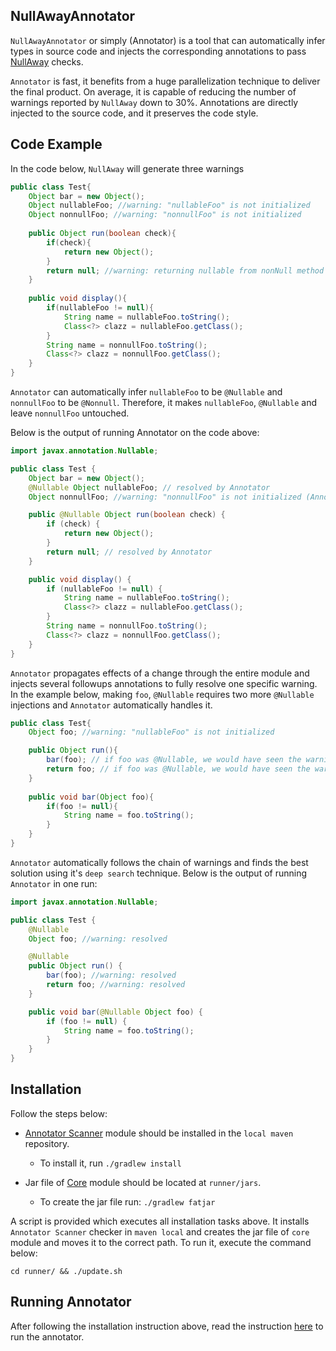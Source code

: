 ## NullAwayAnnotator
```NullAwayAnnotator``` or simply (Annotator) is a tool that can automatically infer types in source code and injects the 
corresponding annotations to pass [NullAway](https://github.com/uber/NullAway) checks.

```Annotator``` is fast, it benefits from a huge parallelization technique to deliver the final product. On average, 
it is capable of reducing the number of warnings reported by ```NullAway``` down to 30%. Annotations are directly injected to the source code, 
and it preserves the code style.

## Code Example

In the code below, ```NullAway``` will generate three warnings

```java
public class Test{
    Object bar = new Object();
    Object nullableFoo; //warning: "nullableFoo" is not initialized
    Object nonnullFoo; //warning: "nonnullFoo" is not initialized
    
    public Object run(boolean check){
        if(check){
            return new Object();
        }
        return null; //warning: returning nullable from nonNull method
    }
    
    public void display(){
        if(nullableFoo != null){
            String name = nullableFoo.toString();
            Class<?> clazz = nullableFoo.getClass();
        }
        String name = nonnullFoo.toString();
        Class<?> clazz = nonnullFoo.getClass();
    }
}
```

```Annotator``` can automatically infer ```nullableFoo``` to be ```@Nullable``` and ```nonnullFoo``` to be ```@Nonnull```.
Therefore, it makes ```nullableFoo```, ```@Nullable``` and leave ```nonnullFoo``` untouched.

Below is the output of running Annotator on the code above:

```java
import javax.annotation.Nullable;

public class Test {
    Object bar = new Object();
    @Nullable Object nullableFoo; // resolved by Annotator
    Object nonnullFoo; //warning: "nonnullFoo" is not initialized (Annotator will not make it Nullable since the usage of this onField demonstrates the programmer assumed it is @Nonnull).

    public @Nullable Object run(boolean check) {
        if (check) {
            return new Object();
        }
        return null; // resolved by Annotator
    }

    public void display() {
        if (nullableFoo != null) {
            String name = nullableFoo.toString();
            Class<?> clazz = nullableFoo.getClass();
        }
        String name = nonnullFoo.toString();
        Class<?> clazz = nonnullFoo.getClass();
    }
}
```

```Annotator``` propagates effects of a change through the entire module and injects several followups annotations to fully resolve one specific warning.
In the example below, making ```foo```, ```@Nullable``` requires two more ```@Nullable``` injections and ```Annotator``` automatically handles it.

```java
public class Test{
    Object foo; //warning: "nullableFoo" is not initialized

    public Object run(){
        bar(foo); // if foo was @Nullable, we would have seen the warning: passing nullable to nonnull param
        return foo; // if foo was @Nullable, we would have seen the warning: returning nullable from non-null method
    }
    
    public void bar(Object foo){
        if(foo != null){
            String name = foo.toString(); 
        }
    }
}
```

```Annotator``` automatically follows the chain of warnings and finds the best solution using it's ```deep search``` technique. 
Below is the output of running ```Annotator``` in one run:

```java
import javax.annotation.Nullable;

public class Test {
    @Nullable
    Object foo; //warning: resolved

    @Nullable
    public Object run() {
        bar(foo); //warning: resolved
        return foo; //warning: resolved
    }

    public void bar(@Nullable Object foo) {
        if (foo != null) {
            String name = foo.toString();
        }
    }
}
```

## Installation

Follow the steps below:

* [Annotator Scanner](annotator-scanner/README.md) module should be installed in the ```local maven``` repository.
    * To install it, run `./gradlew install`

* Jar file of [Core](core/README.md) module should be located at `runner/jars`.
    * To create the jar file run: `./gradlew fatjar`

A script is provided which executes all installation tasks above. 
It installs `Annotator Scanner` checker in `maven local` and creates the jar file of `core` module and moves it to the correct path. To run it, execute the command below:

`cd runner/ && ./update.sh`

## Running Annotator

After following the installation instruction above, read the instruction [here](runner/README.md) to run the annotator.
